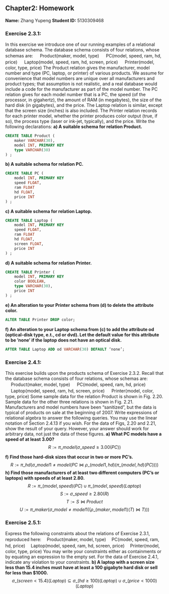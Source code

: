 ## Chapter2: Homework
**Name:** Zhang Yupeng
**Student ID:** 5130309468


### Exercise 2.3.1: 
In this exercise we introduce one of our running examples of a relational database schema. The database schema consists of four relations, whose schemas are:
   　 Product(maker, model, type)
   　 PC(model, speed, ram, hd, price)
   　 Laptop(model, speed, ram, hd, screen, price)
   　 Printer(model, color, type, price)
The Product relation gives the manufacturer, model number and type (PC, laptop, or printer) of various products. We assume for convenience that model numbers are unique over all manufacturers and product types; that assumption is not realistic, and a real database would include a code for the manufacturer as part of the model number. The PC relation gives for each model number that is a PC, the speed (of the processor, in gigahertz), the amount of RAM (in megabytes), the size of the hard disk (in gigabytes), and the price. The Laptop relation is similar, except that the screen size (inches) is also included. The Printer relation records for each printer model, whether the printer produces color output (true, if so), the process type (laser or ink-jet, typically), and the price.
    Write the following declarations:
**a)  A suitable schema for relation Product.**
```SQL
CREATE TABLE Product (
    maker VARCHAR(30),
    model INT, PRIMARY KEY
    type VARCHAR(30)
) ;
```

**b)  A suitable schema for relation PC.**
```SQL
CREATE TABLE PC (
    model INT, PRIMARY KEY
    speed FLOAT, 
    ram FLOAT
    hd FLOAT,
    price INT
) ;
```

**c)  A suitable schema for relation Laptop.**
```SQL
CREATE TABLE Laptop (
    model INT, PRIMARY KEY
    speed FLOAT,
    ram FLOAT
    hd FLOAT,
    screen FLOAT,
    price INT
) ;
```

**d)  A suitable schema for relation Printer.**
```SQL
CREATE TABLE Printer (
    model INT, PRIMARY KEY
    color BOOLEAN, 
    type VARCHAR(30),
    price INT
) ;
```

**e)  An alteration to your Printer schema from (d) to delete the attribute color.**
```SQL
ALTER TABLE Printer DROP color;
```

**f)  An alteration to your Laptop schema from (c) to add the attribute od (optical-disk type, e.t., cd or dvd). Let the default value for this attribute to be ’none’ if the laptop does not have an optical disk.**
```SQL
AFTER TABLE Laptop ADD od VARCHAR(30) DEFAULT ‘none’;
```

### Exercise 2.4.1: 
This exercise builds upon the products schema of Exercise 2.3.2. Recall that the database schema consists of four relations, whose schemas are:
   　 Product(maker, model, type)
   　 PC(model, speed, ram, hd, price)
   　 Laptop(model, speed, ram, hd, screen, price)
   　 Printer(model, color, type, price)
    Some sample data for the relation Product is shown in Fig. 2.20. Sample data for the other three relations is shown in Fig. 2.21. Manufacturers and model numbers have been “sanitized”, but the data is typical of products on sale at the beginning of 2007.
    Write expressions of relational algebra to answer the following queries. You may use the linear notation of Section 2.4.13 if you wish. For the data of Figs, 2.20 and 2.21, show the result of your query. However, your answer should work for arbitrary data, not just the data of these figures.
**a)  What PC models have a speed of at least 3.00?**
$$R:=\pi\_{model}　(\sigma\_{speed \geq 3.00}(PC)) $$

**f)  Find those hard-disk sizes that occur in two or more PC’s.**
$$R:=\pi\_{hd}( \sigma\_{model1 \neq model } (PC \bowtie  \rho\_{(model1,hd)}(\pi\_{(model,hd)}(PC))))$$
**h) Find those manufacturers of at least two different computers (PC’s or laptops) with speeds of at least 2.80.**
$$R:=\pi\_{(model,speed)}(PC) \cup \pi\_{(model,speed)}(Laptop)$$
$$S:=\sigma\_{speed \geq 2.80}(R)$$
$$T:= S \bowtie Product $$
$$U:=\pi\_{maker} (\sigma\_{model \neq model1}((\rho\_{(maker,model1)}(T) \bowtie T))) $$

###  Exercise 2.5.1: 
Express the following constraints about the relations of Exercise 2.3.1, reproduced here:
　Product(maker, model, type)
　PC(model, speed, ram, hd, price)
　Laptop(model, speed, ram, hd, screen, price)
　Printer(model, color, type, price)
 You may write your constraints either as containments or by equating an expression to the empty set. For the data of Exercise 2.4.1, indicate any violation to your constraints.
**b)  A laptop with a screen size less than 15.4 inches must have at least a 100 gigabyte hard disk or sell for less than $1000.**
$$\sigma\_{(screen < 15.4)}(Laptop) \subseteq \sigma\_{(hd \geq 100)}(Laptop) \cup \sigma\_{(price < 1000)}(Laptop) $$